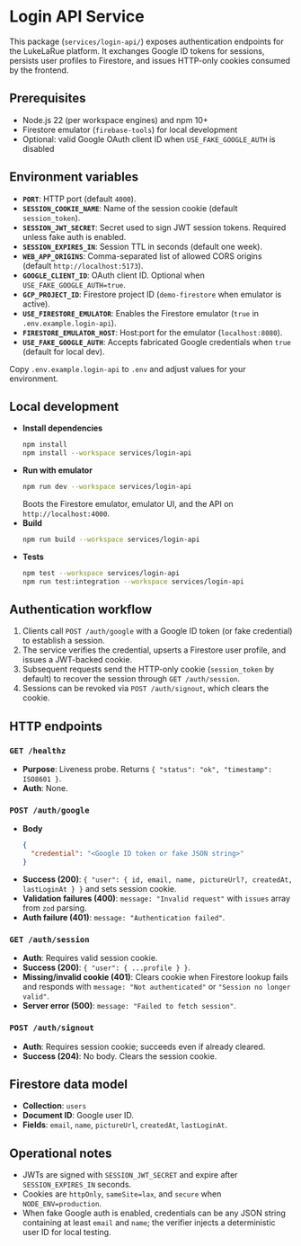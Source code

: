 # Login API Service

This package (`services/login-api/`) exposes authentication endpoints for the LukeLaRue platform. It exchanges Google ID tokens for sessions, persists user profiles to Firestore, and issues HTTP-only cookies consumed by the frontend.

## Prerequisites

- Node.js 22 (per workspace engines) and npm 10+
- Firestore emulator (`firebase-tools`) for local development
- Optional: valid Google OAuth client ID when `USE_FAKE_GOOGLE_AUTH` is disabled

## Environment variables

- **`PORT`**: HTTP port (default `4000`).
- **`SESSION_COOKIE_NAME`**: Name of the session cookie (default `session_token`).
- **`SESSION_JWT_SECRET`**: Secret used to sign JWT session tokens. Required unless fake auth is enabled.
- **`SESSION_EXPIRES_IN`**: Session TTL in seconds (default one week).
- **`WEB_APP_ORIGINS`**: Comma-separated list of allowed CORS origins (default `http://localhost:5173`).
- **`GOOGLE_CLIENT_ID`**: OAuth client ID. Optional when `USE_FAKE_GOOGLE_AUTH=true`.
- **`GCP_PROJECT_ID`**: Firestore project ID (`demo-firestore` when emulator is active).
- **`USE_FIRESTORE_EMULATOR`**: Enables the Firestore emulator (`true` in `.env.example.login-api`).
- **`FIRESTORE_EMULATOR_HOST`**: Host:port for the emulator (`localhost:8080`).
- **`USE_FAKE_GOOGLE_AUTH`**: Accepts fabricated Google credentials when `true` (default for local dev).

Copy `.env.example.login-api` to `.env` and adjust values for your environment.

## Local development

- **Install dependencies**
  ```bash
  npm install
  npm install --workspace services/login-api
  ```
- **Run with emulator**
  ```bash
  npm run dev --workspace services/login-api
  ```
  Boots the Firestore emulator, emulator UI, and the API on `http://localhost:4000`.
- **Build**
  ```bash
  npm run build --workspace services/login-api
  ```
- **Tests**
  ```bash
  npm test --workspace services/login-api
  npm run test:integration --workspace services/login-api
  ```

## Authentication workflow

1. Clients call `POST /auth/google` with a Google ID token (or fake credential) to establish a session.
2. The service verifies the credential, upserts a Firestore user profile, and issues a JWT-backed cookie.
3. Subsequent requests send the HTTP-only cookie (`session_token` by default) to recover the session through `GET /auth/session`.
4. Sessions can be revoked via `POST /auth/signout`, which clears the cookie.

## HTTP endpoints

### `GET /healthz`
- **Purpose**: Liveness probe. Returns `{ "status": "ok", "timestamp": ISO8601 }`.
- **Auth**: None.

### `POST /auth/google`
- **Body**
  ```json
  {
    "credential": "<Google ID token or fake JSON string>"
  }
  ```
- **Success (200)**: `{ "user": { id, email, name, pictureUrl?, createdAt, lastLoginAt } }` and sets session cookie.
- **Validation failures (400)**: `message: "Invalid request"` with `issues` array from `zod` parsing.
- **Auth failure (401)**: `message: "Authentication failed"`.

### `GET /auth/session`
- **Auth**: Requires valid session cookie.
- **Success (200)**: `{ "user": { ...profile } }`.
- **Missing/invalid cookie (401)**: Clears cookie when Firestore lookup fails and responds with `message: "Not authenticated"` or `"Session no longer valid"`.
- **Server error (500)**: `message: "Failed to fetch session"`.

### `POST /auth/signout`
- **Auth**: Requires session cookie; succeeds even if already cleared.
- **Success (204)**: No body. Clears the session cookie.

## Firestore data model

- **Collection**: `users`
- **Document ID**: Google user ID.
- **Fields**: `email`, `name`, `pictureUrl`, `createdAt`, `lastLoginAt`.

## Operational notes

- JWTs are signed with `SESSION_JWT_SECRET` and expire after `SESSION_EXPIRES_IN` seconds.
- Cookies are `httpOnly`, `sameSite=lax`, and `secure` when `NODE_ENV=production`.
- When fake Google auth is enabled, credentials can be any JSON string containing at least `email` and `name`; the verifier injects a deterministic user ID for local testing.
